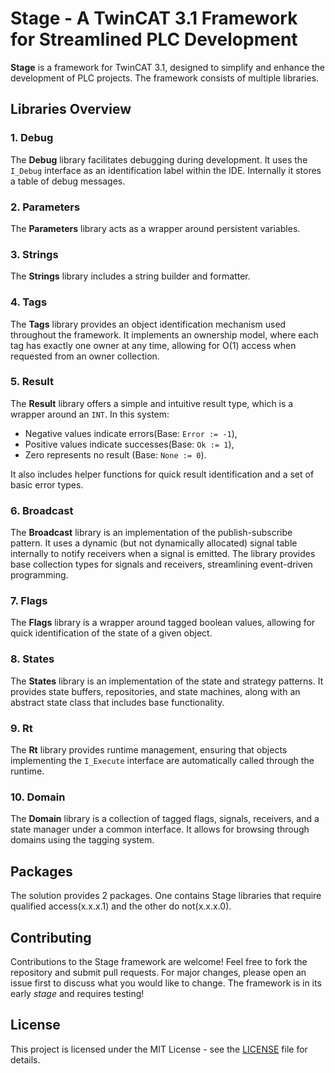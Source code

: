 # Stage - A TwinCAT 3.1 Framework for Streamlined PLC Development

**Stage** is a framework for TwinCAT 3.1, designed to simplify and enhance the development of PLC projects. The framework consists of multiple libraries.

## Libraries Overview

### 1. Debug
The **Debug** library facilitates debugging during development. It uses the `I_Debug` interface as an identification label within the IDE. Internally it stores a table of debug messages.

### 2. Parameters
The **Parameters** library acts as a wrapper around persistent variables.

### 3. Strings
The **Strings** library includes a string builder and formatter.

### 4. Tags
The **Tags** library provides an object identification mechanism used throughout the framework. It implements an ownership model, where each tag has exactly one owner at any time, allowing for O(1) access when requested from an owner collection.

### 5. Result
The **Result** library offers a simple and intuitive result type, which is a wrapper around an `INT`. In this system:
- Negative values indicate errors(Base: `Error := -1`),
- Positive values indicate successes(Base: `Ok := 1`),
- Zero represents no result (Base: `None := 0`).

It also includes helper functions for quick result identification and a set of basic error types.

### 6. Broadcast
The **Broadcast** library is an implementation of the publish-subscribe pattern. It uses a dynamic (but not dynamically allocated) signal table internally to notify receivers when a signal is emitted. The library provides base collection types for signals and receivers, streamlining event-driven programming.

### 7. Flags
The **Flags** library is a wrapper around tagged boolean values, allowing for quick identification of the state of a given object.

### 8. States
The **States** library is an implementation of the state and strategy patterns. It provides state buffers, repositories, and state machines, along with an abstract state class that includes base functionality.

### 9. Rt
The **Rt** library provides runtime management, ensuring that objects implementing the `I_Execute` interface are automatically called through the runtime.

### 10. Domain
The **Domain** library is a collection of tagged flags, signals, receivers, and a state manager under a common interface. It allows for browsing through domains using the tagging system.

## Packages

The solution provides 2 packages. One contains Stage libraries that require qualified access(x.x.x.1) and the other do not(x.x.x.0).

## Contributing

Contributions to the Stage framework are welcome! Feel free to fork the repository and submit pull requests. For major changes, please open an issue first to discuss what you would like to change. The framework is in its early *stage* and requires testing! 

## License

This project is licensed under the MIT License - see the [LICENSE](LICENSE) file for details.
